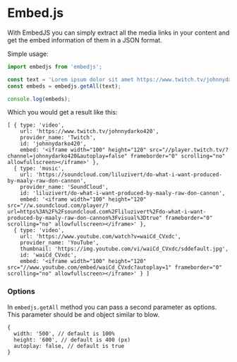 # Embed.js

With EmbedJS you can simply extract all the media links in your content and get the embed information of them in a JSON format.


Simple usage:

```javascript
import embedjs from 'embedjs';

const text = 'Lorem ipsum dolor sit amet https://www.twitch.tv/johnnydarko420, consectetur adipiscing elit, https://soundcloud.com/liluzivert/do-what-i-want-produced-by-maaly-raw-don-cannon sed do eiusmod tempor incididunt ut labore et dolore magna aliqua. Ut enim ad minim veniam, quis nostrud exercitation ullamco laboris nisi ut aliquip ex ea commodo consequat. Duis aute irure dolor in https://www.youtube.com/watch?v=waiCd_CVxdc reprehenderit in voluptate velit esse cillum dolore eu fugiat nulla pariatur. Excepteur sint occaecat cupidatat non proident, https://www.google.fr/?gws_rd=ssl sunt in culpa qui officia deserunt mollit anim id est laborum.';
const embeds = embedjs.getAll(text);

console.log(embeds);
```

Which you would get a result like this:

```
[ { type: 'video',
    url: 'https://www.twitch.tv/johnnydarko420',
    provider_name: 'Twitch',
    id: 'johnnydarko420',
    embed: '<iframe width="100" height="120" src="//player.twitch.tv/?channel=johnnydarko420&autoplay=false" frameborder="0" scrolling="no" allowfullscreen></iframe>' },
  { type: 'music',
    url: 'https://soundcloud.com/liluzivert/do-what-i-want-produced-by-maaly-raw-don-cannon',
    provider_name: 'SoundCloud',
    id: 'liluzivert/do-what-i-want-produced-by-maaly-raw-don-cannon',
    embed: '<iframe width="100" height="120" src="//w.soundcloud.com/player/?url=https%3A%2F%2Fsoundcloud.com%2Fliluzivert%2Fdo-what-i-want-produced-by-maaly-raw-don-cannon%3Fvisual%3Dtrue" frameborder="0" scrolling="no" allowfullscreen></iframe>' },
  { type: 'video',
    url: 'https://www.youtube.com/watch?v=waiCd_CVxdc',
    provider_name: 'YouTube',
    thumbnail: 'https://img.youtube.com/vi/waiCd_CVxdc/sddefault.jpg',
    id: 'waiCd_CVxdc',
    embed: '<iframe width="100" height="120" src="//www.youtube.com/embed/waiCd_CVxdc?autoplay=1" frameborder="0" scrolling="no" allowfullscreen></iframe>' } ]
```

### Options
In `embedjs.getAll` method you can pass a second parameter as options. This parameter should be and object similar to blow.

```
{ 
  width: '500', // default is 100%
  height: '600', // default is 400 (px)
  autoplay: false, // default is true
}
```